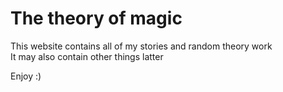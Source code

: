 # The theory of magic

This website contains all of my stories and random theory work<br>
It may also contain other things latter

Enjoy :)
